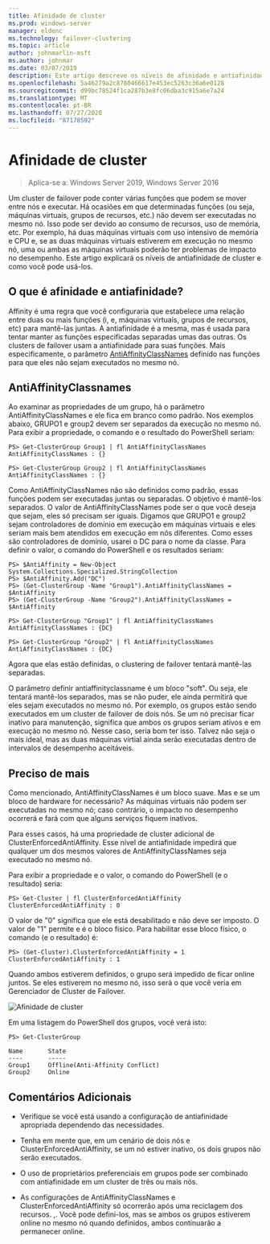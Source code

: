 ```yaml
---
title: Afinidade de cluster
ms.prod: windows-server
manager: eldenc
ms.technology: failover-clustering
ms.topic: article
author: johnmarlin-msft
ms.author: johnmar
ms.date: 03/07/2019
description: Este artigo descreve os níveis de afinidade e antiafinidade de cluster de failover
ms.openlocfilehash: 5a46279a2c8780466617e453ec5263c36a6e0128
ms.sourcegitcommit: d99bc78524f1ca287b3e8fc06dba3c915a6e7a24
ms.translationtype: MT
ms.contentlocale: pt-BR
ms.lasthandoff: 07/27/2020
ms.locfileid: "87178592"
---
```

# <a name="cluster-affinity"></a>Afinidade de cluster

> Aplica-se a: Windows Server 2019, Windows Server 2016

Um cluster de failover pode conter várias funções que podem se mover entre nós e executar. Há ocasiões em que determinadas funções (ou seja, máquinas virtuais, grupos de recursos, etc.) não devem ser executadas no mesmo nó.  Isso pode ser devido ao consumo de recursos, uso de memória, etc.  Por exemplo, há duas máquinas virtuais com uso intensivo de memória e CPU e, se as duas máquinas virtuais estiverem em execução no mesmo nó, uma ou ambas as máquinas virtuais poderão ter problemas de impacto no desempenho.  Este artigo explicará os níveis de antiafinidade de cluster e como você pode usá-los.

## <a name="what-is-affinity-and-antiaffinity"></a>O que é afinidade e antiafinidade?

Affinity é uma regra que você configuraria que estabelece uma relação entre duas ou mais funções (i, e, máquinas virtuais, grupos de recursos, etc) para mantê-las juntas.  A antiafinidade é a mesma, mas é usada para tentar manter as funções especificadas separadas umas das outras. Os clusters de failover usam a antiafinidade para suas funções.  Mais especificamente, o parâmetro [AntiAffinityClassNames](/previous-versions/windows/desktop/mscs/groups-antiaffinityclassnames) definido nas funções para que eles não sejam executados no mesmo nó.

## <a name="antiaffinityclassnames"></a>AntiAffinityClassnames

Ao examinar as propriedades de um grupo, há o parâmetro AntiAffinityClassNames e ele fica em branco como padrão.  Nos exemplos abaixo, GRUPO1 e group2 devem ser separados da execução no mesmo nó.  Para exibir a propriedade, o comando e o resultado do PowerShell seriam:

    PS> Get-ClusterGroup Group1 | fl AntiAffinityClassNames
    AntiAffinityClassNames : {}

    PS> Get-ClusterGroup Group2 | fl AntiAffinityClassNames
    AntiAffinityClassNames : {}

Como AntiAffinityClassNames não são definidos como padrão, essas funções podem ser executadas juntas ou separadas.  O objetivo é mantê-los separados.  O valor de AntiAffinityClassNames pode ser o que você deseja que sejam, eles só precisam ser iguais.  Digamos que GRUPO1 e group2 sejam controladores de domínio em execução em máquinas virtuais e eles seriam mais bem atendidos em execução em nós diferentes.  Como esses são controladores de domínio, usarei o DC para o nome da classe.  Para definir o valor, o comando do PowerShell e os resultados seriam:

    PS> $AntiAffinity = New-Object System.Collections.Specialized.StringCollection
    PS> $AntiAffinity.Add("DC")
    PS> (Get-ClusterGroup -Name "Group1").AntiAffinityClassNames = $AntiAffinity
    PS> (Get-ClusterGroup -Name "Group2").AntiAffinityClassNames = $AntiAffinity

    PS> Get-ClusterGroup "Group1" | fl AntiAffinityClassNames
    AntiAffinityClassNames : {DC}

    PS> Get-ClusterGroup "Group2" | fl AntiAffinityClassNames
    AntiAffinityClassNames : {DC}

Agora que elas estão definidas, o clustering de failover tentará mantê-las separadas.

O parâmetro definir antiaffinityclassname é um bloco "soft".  Ou seja, ele tentará mantê-los separados, mas se não puder, ele ainda permitirá que eles sejam executados no mesmo nó.  Por exemplo, os grupos estão sendo executados em um cluster de failover de dois nós.  Se um nó precisar ficar inativo para manutenção, significa que ambos os grupos seriam ativos e em execução no mesmo nó.  Nesse caso, seria bom ter isso.  Talvez não seja o mais ideal, mas as duas máquinas virtial ainda serão executadas dentro de intervalos de desempenho aceitáveis.

## <a name="i-need-more"></a>Preciso de mais

Como mencionado, AntiAffinityClassNames é um bloco suave.  Mas e se um bloco de hardware for necessário?  As máquinas virtuais não podem ser executadas no mesmo nó; caso contrário, o impacto no desempenho ocorrerá e fará com que alguns serviços fiquem inativos.

Para esses casos, há uma propriedade de cluster adicional de ClusterEnforcedAntiAffinity.  Esse nível de antiafinidade impedirá que qualquer um dos mesmos valores de AntiAffinityClassNames seja executado no mesmo nó.

Para exibir a propriedade e o valor, o comando do PowerShell (e o resultado) seria:

    PS> Get-Cluster | fl ClusterEnforcedAntiAffinity
    ClusterEnforcedAntiAffinity : 0

O valor de "0" significa que ele está desabilitado e não deve ser imposto.  O valor de "1" permite e é o bloco físico.  Para habilitar esse bloco físico, o comando (e o resultado) é:

    PS> (Get-Cluster).ClusterEnforcedAntiAffinity = 1
    ClusterEnforcedAntiAffinity : 1

Quando ambos estiverem definidos, o grupo será impedido de ficar online juntos.  Se eles estiverem no mesmo nó, isso será o que você veria em Gerenciador de Cluster de Failover.

![Afinidade de cluster](media/Cluster-Affinity/Cluster-Affinity-1.png)

Em uma listagem do PowerShell dos grupos, você verá isto:

    PS> Get-ClusterGroup

    Name       State
    ----       -----
    Group1     Offline(Anti-Affinity Conflict)
    Group2     Online

## <a name="additional-comments"></a>Comentários Adicionais

- Verifique se você está usando a configuração de antiafinidade apropriada dependendo das necessidades.
- Tenha em mente que, em um cenário de dois nós e ClusterEnforcedAntiAffinity, se um nó estiver inativo, os dois grupos não serão executados.

- O uso de proprietários preferenciais em grupos pode ser combinado com antiafinidade em um cluster de três ou mais nós.
- As configurações de AntiAffinityClassNames e ClusterEnforcedAntiAffinity só ocorrerão após uma reciclagem dos recursos. ,. Você pode defini-los, mas se ambos os grupos estiverem online no mesmo nó quando definidos, ambos continuarão a permanecer online.

